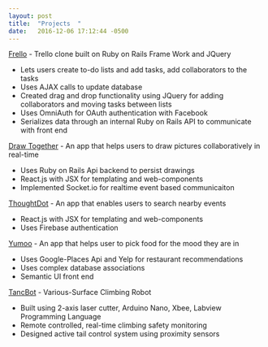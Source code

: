 ```yaml
---
layout: post
title:  "Projects  "
date:   2016-12-06 17:12:44 -0500
---
```



[Frello](https://protected-coast-18057.herokuapp.com/)  - Trello clone built on Ruby on Rails Frame Work and JQuery 
* Lets users create to-do lists and add tasks, add collaborators to the tasks
* Uses AJAX calls to update database
* Created drag and drop functionality using JQuery for adding collaborators and moving tasks between lists
* Uses OmniAuth for OAuth authentication with Facebook
* Serializes data through an internal Ruby on Rails API to communicate with front end

[Draw Together](https://dt-react.herokuapp.com/) - An app that helps users to draw pictures collaboratively in real-time 
* Uses Ruby on Rails Api backend to persist drawings
* React.js with JSX for templating and web-components
* Implemented Socket.io for realtime event based communicaiton

[ThoughtDot](https://thoughtdot-e75ba.firebaseapp.com/) - An app that enables users to search nearby events 
* React.js with JSX for templating and web-components
* Uses Firebase authentication

[Yumoo](https://github.com/aehmt/yumoo-app)  - An app that helps user to pick food for the mood they are in 
* Uses Google-Places Api and Yelp for restaurant recommendations
* Uses complex database associations
* Semantic UI front end

[TancBot](https://www.youtube.com/watch?v=IrEqJdxzFeY) - Various-Surface Climbing Robot
* Built using 2-axis laser cutter, Arduino Nano, Xbee, Labview Programming Language
* Remote controlled, real-time climbing safety monitoring
* Designed active tail control system using proximity sensors

